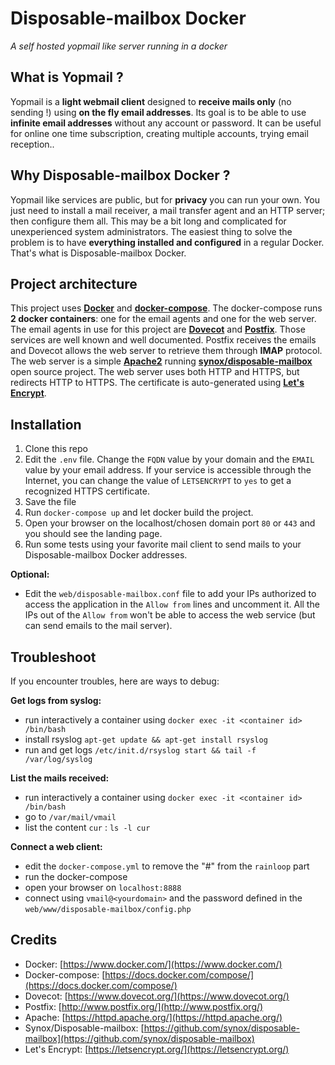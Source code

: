 # Disposable-mailbox Docker
*A self hosted yopmail like server running in a docker*

## What is Yopmail ?

Yopmail is a **light webmail client** designed to **receive mails only** (no sending !) using **on the fly email addresses**. Its goal is to be able to use **infinite email addresses** without any account or password. It can be useful for online one time subscription, creating multiple accounts, trying email reception..

## Why Disposable-mailbox Docker ?
Yopmail like services are public, but for **privacy** you can run your own. You just need to install a mail receiver, a mail transfer agent and an HTTP server; then configure them all. This may be a bit long and complicated for unexperienced system administrators.
The easiest thing to solve the problem is to have **everything installed and configured** in a regular Docker. That's what is Disposable-mailbox Docker.

## Project architecture
This project uses [**Docker**](https://www.docker.com/) and [**docker-compose**](https://docs.docker.com/compose/).
The docker-compose runs **2 docker containers**: one for the email agents and one for the web server.
The email agents in use for this project are [**Dovecot**](https://www.dovecot.org/) and [**Postfix**](http://www.postfix.org/). Those services are well known and well documented. Postfix receives the emails and Dovecot allows the web server to retrieve them through **IMAP** protocol.
The web server is a simple [**Apache2**](https://httpd.apache.org/) running [**synox/disposable-mailbox**](https://github.com/synox/disposable-mailbox) open source project.
The web server uses both HTTP and HTTPS, but redirects HTTP to HTTPS. The certificate is auto-generated using [**Let's Encrypt**](https://letsencrypt.org/).

## Installation
1. Clone this repo
2. Edit the `.env` file. Change the `FQDN` value by your domain and the `EMAIL` value by your email address. If your service is accessible through the Internet, you can change the value of `LETSENCRYPT` to `yes` to get a recognized HTTPS certificate.
3. Save the file
4. Run `docker-compose up` and let docker build the project.
5. Open your browser on the localhost/chosen domain port `80` or `443` and you should see the landing page.
6. Run some tests using your favorite mail client to send mails to your Disposable-mailbox Docker addresses.

**Optional:**
- Edit the `web/disposable-mailbox.conf` file to add your IPs authorized to access the application in the `Allow from` lines and uncomment it. All the IPs out of the `Allow from` won't be able to access the web service (but can send emails to the mail server).

## Troubleshoot
If you encounter troubles, here are ways to debug:

**Get logs from syslog:**
- run interactively a container using `docker exec -it <container id> /bin/bash`
- install rsyslog `apt-get update && apt-get install rsyslog`
- run and get logs `/etc/init.d/rsyslog start && tail -f /var/log/syslog`

**List the mails received:**
- run interactively a container using `docker exec -it <container id> /bin/bash`
- go to `/var/mail/vmail`
- list the content `cur` : `ls -l cur`

**Connect a web client:**
- edit the `docker-compose.yml` to remove the "#" from the `rainloop` part
- run the docker-compose
- open your browser on `localhost:8888`
- connect using `vmail@<yourdomain>` and the password defined in the `web/www/disposable-mailbox/config.php`


## Credits
- Docker: [https://www.docker.com/](https://www.docker.com/)
- Docker-compose: [https://docs.docker.com/compose/](https://docs.docker.com/compose/)
- Dovecot: [https://www.dovecot.org/](https://www.dovecot.org/)
- Postfix: [http://www.postfix.org/](http://www.postfix.org/)
- Apache: [https://httpd.apache.org/](https://httpd.apache.org/)
- Synox/Disposable-mailbox: [https://github.com/synox/disposable-mailbox](https://github.com/synox/disposable-mailbox)
- Let's Encrypt: [https://letsencrypt.org/](https://letsencrypt.org/)
